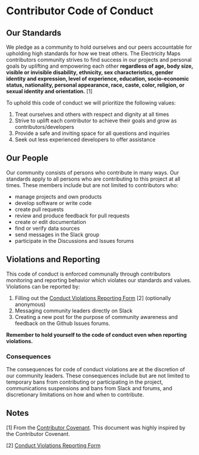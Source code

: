 
# Contributor Code of Conduct

## Our Standards
We pledge as a community to hold ourselves and our peers accountable for upholding high standards for how we treat others. The Electricity Maps contributors community strives to find success in our projects and personal goals by uplifting and empowering each other **regardless of age, body size, visible or invisible disability, ethnicity, sex characteristics, gender identity and expression, level of experience, education, socio-economic status, nationality, personal appearance, race, caste, color, religion, or sexual identity and orientation.** [1] 

To uphold this code of conduct we will prioritize the following values:
1. Treat ourselves and others with respect and dignity at all times
2. Strive to uplift each contributor to achieve their goals and grow as contributors/developers
3. Provide a safe and inviting space for all questions and inquiries 
4. Seek out less experienced developers to offer assistance 

## Our People
Our community consists of persons who contribute in many ways. Our standards apply to all persons who are contributing to this project at all times. These members include but are not limited to contributors who:

* manage projects and own products
* develop software or write code
* create pull requests
* review and produce feedback for pull requests
* create or edit documentation
* find or verify data sources
* send messages in the Slack group 
* participate in the Discussions and Issues forums

## Violations and Reporting
This code of conduct is enforced communally through contributors monitoring and reporting behavior which violates our standards and values. Violations can be reported by:
1. Filling out the [Conduct Violations Reporting Form](https://docs.google.com/forms/d/1B1hRzmUxGI2YDdFyv5NbHSw6vAycrgswwqEG0WCgKlM) [2] (optionally anonymous)
2. Messaging community leaders directly on Slack
3. Creating a new post for the purpose of community awareness and feedback on the Github Issues forums.

**Remember to hold yourself to the code of conduct even when reporting violations.** 

### Consequences
The consequences for code of conduct violations are at the discretion of our community leaders. These consequences include but are not limited to temporary bans from contributing or participating in the project, communications suspensions and bans from Slack and forums, and discretionary limitations on how and when to contribute. 

## Notes
[1] From the [Contributor Covenant](https://www.contributor-covenant.org/version/2/1/code_of_conduct/). This document was highly inspired by the Contributor Covenant.

[2] [Conduct Violations Reporting Form](https://docs.google.com/forms/d/1B1hRzmUxGI2YDdFyv5NbHSw6vAycrgswwqEG0WCgKlM)
